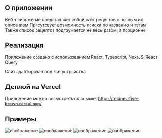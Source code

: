 ## О приложении

Веб-приложение представляет собой сайт рецептов с полным их описанием
Присутсвует возможность поиска по названию и тэгам
Также список рецептов подгружается не весь разом, а порционно

## Реализация

Приложение создано с использованием React, Typescript, NextJS, React Query

Сайт адаптирован под все устройства

## Деплой на Vercel

Приложение можно посмотреть по ссылке:
https://recipes-five-brown.vercel.app/

## Примеры

![изображение](https://github.com/user-attachments/assets/3c9eee60-4624-440a-9369-413cf65fa487)
![изображение](https://github.com/user-attachments/assets/13ce0e53-dc80-467b-979c-e51dfebb0211)
![изображение](https://github.com/user-attachments/assets/0364aa59-9276-4cb5-9b0b-31ed373b0993)
![изображение](https://github.com/user-attachments/assets/424ff522-9d10-4e68-a568-f9d0d94fc012)
